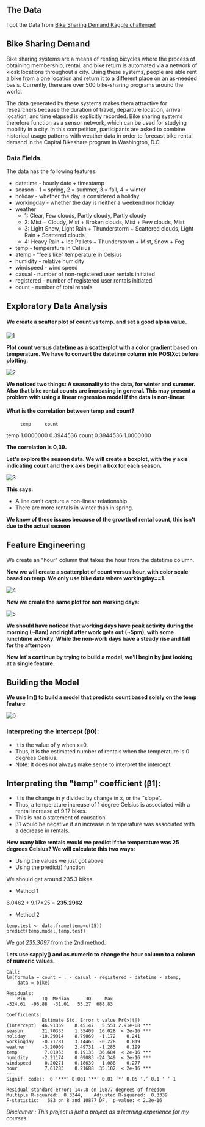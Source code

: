 ## The Data
I got the Data from [Bike Sharing Demand Kaggle challenge!](<https://www.kaggle.com/c/bike-sharing-demand/overview>)

## Bike Sharing Demand

Bike sharing systems are a means of renting bicycles where the process of obtaining membership, rental, and bike return is automated via a network of kiosk locations throughout a city. Using these systems, people are able rent a bike from a one location and return it to a different place on an as-needed basis. Currently, there are over 500 bike-sharing programs around the world.

The data generated by these systems makes them attractive for researchers because the duration of travel, departure location, arrival location, and time elapsed is explicitly recorded. Bike sharing systems therefore function as a sensor network, which can be used for studying mobility in a city. In this competition, participants are asked to combine historical usage patterns with weather data in order to forecast bike rental demand in the Capital Bikeshare program in Washington, D.C.

### Data Fields

The data has the following features:

- datetime - hourly date + timestamp 
- season -  1 = spring, 2 = summer, 3 = fall, 4 = winter 
- holiday - whether the day is considered a holiday
- workingday - whether the day is neither a weekend nor holiday
- weather 
  - 1: Clear, Few clouds, Partly cloudy, Partly cloudy
  - 2: Mist + Cloudy, Mist + Broken clouds, Mist + Few clouds, Mist
  - 3: Light Snow, Light Rain + Thunderstorm + Scattered clouds, Light Rain + Scattered clouds
  - 4: Heavy Rain + Ice Pallets + Thunderstorm + Mist, Snow + Fog 
- temp - temperature in Celsius
- atemp - "feels like" temperature in Celsius
- humidity - relative humidity
- windspeed - wind speed
- casual - number of non-registered user rentals initiated
- registered - number of registered user rentals initiated
- count - number of total rentals

## Exploratory Data Analysis
#### We create a scatter plot of count vs temp. and set a good alpha value.

![1](https://user-images.githubusercontent.com/93712013/158590734-47c53d2c-6867-47b4-9c95-6910635792d9.jpg)

**Plot count versus datetime as a scatterplot with a color gradient based on temperature. We have to convert the datetime column into POSIXct before plotting**.

![2](https://user-images.githubusercontent.com/93712013/158591212-4a45fc01-db92-4cc7-8ae7-fbb043a6c088.jpeg)

**We noticed two things: A seasonality to the data, for winter and summer. Also that bike rental counts are increasing in general. This may present a problem with using a linear regression model if the data is non-linear.** 

#### What is the correlation between temp and count?

         temp     count
temp  1.0000000 0.3944536
count 0.3944536 1.0000000

**The correlation is 0,39.**

**Let's explore the season data. We will create a boxplot, with the y axis indicating count and the x axis begin a box for each season.**

![3](https://user-images.githubusercontent.com/93712013/158591741-b8a9f8e9-265d-425d-8599-d6f766f6e13f.jpeg)

**This says:**

* A line can't capture a non-linear relationship.
* There are more rentals in winter than in spring.

**We know of these issues because of the growth of rental count, this isn't due to the actual season**

## Feature Engineering

We create an "hour" column that takes the hour from the datetime column.

**Now we will create a scatterplot of count versus hour, with color scale based on temp. We only use bike data where workingday==1.**

![4](https://user-images.githubusercontent.com/93712013/158592322-12e2371b-20a3-4cf5-85ca-427a699cee7b.jpeg)

**Now we create the same plot for non working days:**

![5](https://user-images.githubusercontent.com/93712013/158592769-6d12866e-7f41-4afd-acaa-943238125f18.jpeg)

**We should have noticed that working days have peak activity during the morning (~8am) and right after work gets out (~5pm), with some lunchtime activity. While the non-work days have a steady rise and fall for the afternoon**

**Now let's continue by trying to build a model, we'll begin by just looking at a single feature.**

## Building the Model
**We use lm() to build a model that predicts count based solely on the temp feature**

![6](https://user-images.githubusercontent.com/93712013/158593236-2e137d89-7a19-4eea-9b3b-21163a974850.jpeg)

### Interpreting the intercept (β0):

* It is the value of y when x=0.
* Thus, it is the estimated number of rentals when the temperature is 0 degrees Celsius.
* Note: It does not always make sense to interpret the intercept.

## Interpreting the "temp" coefficient (β1):

* It is the change in y divided by change in x, or the "slope".
* Thus, a temperature increase of 1 degree Celsius is associated with a rental increase of 9.17 bikes.
* This is not a statement of causation.
* β1 would be negative if an increase in temperature was associated with a decrease in rentals.


**How many bike rentals would we predict if the temperature was 25 degrees Celsius? We will calculate this two ways:**

* Using the values we just got above
* Using the predict() function

We should get around 235.3 bikes.

* Method 1

6.0462 + 9.17*25  =  **235.2962**

* Method 2
```
temp.test <- data.frame(temp=c(25))
predict(temp.model,temp.test)
```

We got *235.3097* from the 2nd method.

**Lets use sapply() and as.numeric to change the hour column to a column of numeric values.**

```
Call:
lm(formula = count ~ . - casual - registered - datetime - atemp, 
    data = bike)

Residuals:
    Min      1Q  Median      3Q     Max 
-324.61  -96.88  -31.01   55.27  688.83 

Coefficients:
             Estimate Std. Error t value Pr(>|t|)    
(Intercept)  46.91369    8.45147   5.551 2.91e-08 ***
season       21.70333    1.35409  16.028  < 2e-16 ***
holiday     -10.29914    8.79069  -1.172    0.241    
workingday   -0.71781    3.14463  -0.228    0.819    
weather      -3.20909    2.49731  -1.285    0.199    
temp          7.01953    0.19135  36.684  < 2e-16 ***
humidity     -2.21174    0.09083 -24.349  < 2e-16 ***
windspeed     0.20271    0.18639   1.088    0.277    
hour          7.61283    0.21688  35.102  < 2e-16 ***
---
Signif. codes:  0 ‘***’ 0.001 ‘**’ 0.01 ‘*’ 0.05 ‘.’ 0.1 ‘ ’ 1

Residual standard error: 147.8 on 10877 degrees of freedom
Multiple R-squared:  0.3344,	Adjusted R-squared:  0.3339 
F-statistic:   683 on 8 and 10877 DF,  p-value: < 2.2e-16
```






_Disclaimer : This project is just a project as a learning experience for my courses._
